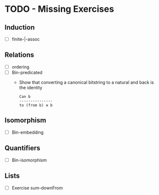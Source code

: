 # TODO - Missing Exercises

## Induction 

- [ ] finite-|-assoc

## Relations 

- [ ] ordering
- [ ] Bin-predicated
  - Show that converting a canonical bitstring to a natural and back is the identity
    
    ```
    Can b
    ---------------
    to (from b) ≡ b

## Isomorphism

- [ ] Bin-embedding

## Quantifiers

- [ ] Bin-isomorphism

## Lists

- [ ] Exercise sum-downFrom